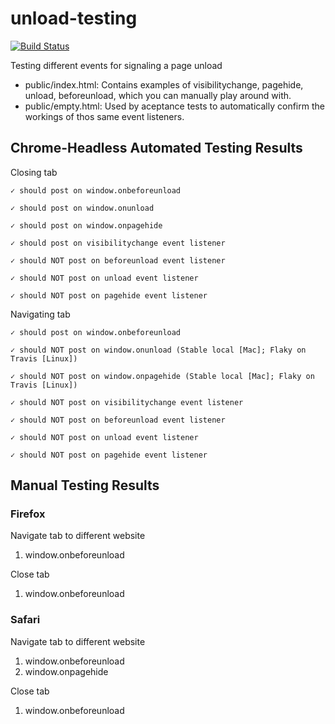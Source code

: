 # unload-testing

[![Build Status](https://travis-ci.org/mbutki/unload-testing.svg?branch=master)](https://travis-ci.org/mbutki/unload-testing)

Testing different events for signaling a page unload

- public/index.html: Contains examples of visibilitychange, pagehide, unload, beforeunload, which you can manually play around with.
- public/empty.html: Used by aceptance tests to automatically confirm the workings of thos same event listeners.

## Chrome-Headless Automated Testing Results

  Closing tab
  
    ✓ should post on window.onbeforeunload
    
    ✓ should post on window.onunload
    
    ✓ should post on window.onpagehide
    
    ✓ should post on visibilitychange event listener
    
    ✓ should NOT post on beforeunload event listener
    
    ✓ should NOT post on unload event listener
    
    ✓ should NOT post on pagehide event listener
    

  Navigating tab
  
    ✓ should post on window.onbeforeunload
    
    ✓ should NOT post on window.onunload (Stable local [Mac]; Flaky on Travis [Linux])
    
    ✓ should NOT post on window.onpagehide (Stable local [Mac]; Flaky on Travis [Linux])
    
    ✓ should NOT post on visibilitychange event listener
    
    ✓ should NOT post on beforeunload event listener
    
    ✓ should NOT post on unload event listener
    
    ✓ should NOT post on pagehide event listener
    

## Manual Testing Results
### Firefox
Navigate tab to different website
  1. window.onbeforeunload

Close tab
  1. window.onbeforeunload

### Safari
Navigate tab to different website
  1. window.onbeforeunload
  2. window.onpagehide

Close tab
  1. window.onbeforeunload
